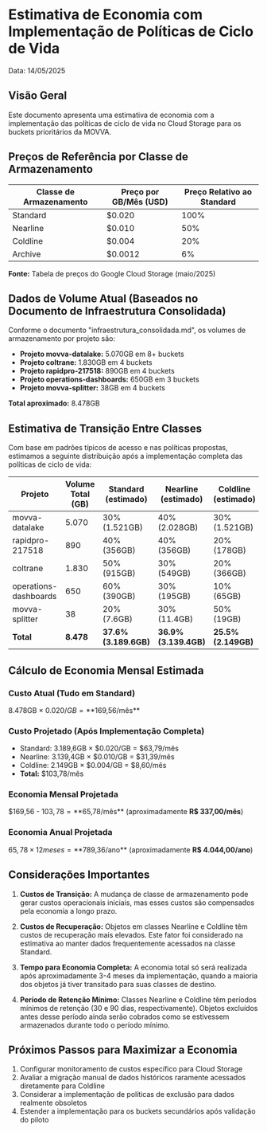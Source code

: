 # Estimativa de Economia com Implementação de Políticas de Ciclo de Vida

Data: 14/05/2025

## Visão Geral

Este documento apresenta uma estimativa de economia com a implementação das políticas de ciclo de vida no Cloud Storage para os buckets prioritários da MOVVA.

## Preços de Referência por Classe de Armazenamento

| Classe de Armazenamento | Preço por GB/Mês (USD) | Preço Relativo ao Standard |
|-------------------------|------------------------|---------------------------|
| Standard                | $0.020                 | 100%                      |
| Nearline                | $0.010                 | 50%                       |
| Coldline                | $0.004                 | 20%                       |
| Archive                 | $0.0012                | 6%                        |

**Fonte:** Tabela de preços do Google Cloud Storage (maio/2025)

## Dados de Volume Atual (Baseados no Documento de Infraestrutura Consolidada)

Conforme o documento "infraestrutura_consolidada.md", os volumes de armazenamento por projeto são:

- **Projeto movva-datalake:** 5.070GB em 8+ buckets
- **Projeto coltrane:** 1.830GB em 4 buckets
- **Projeto rapidpro-217518:** 890GB em 4 buckets
- **Projeto operations-dashboards:** 650GB em 3 buckets
- **Projeto movva-splitter:** 38GB em 4 buckets

**Total aproximado:** 8.478GB

## Estimativa de Transição Entre Classes

Com base em padrões típicos de acesso e nas políticas propostas, estimamos a seguinte distribuição após a implementação completa das políticas de ciclo de vida:

| Projeto | Volume Total (GB) | Standard (estimado) | Nearline (estimado) | Coldline (estimado) |
|---------|-------------------|---------------------|---------------------|---------------------|
| movva-datalake | 5.070 | 30% (1.521GB) | 40% (2.028GB) | 30% (1.521GB) |
| rapidpro-217518 | 890 | 40% (356GB) | 40% (356GB) | 20% (178GB) |
| coltrane | 1.830 | 50% (915GB) | 30% (549GB) | 20% (366GB) |
| operations-dashboards | 650 | 60% (390GB) | 30% (195GB) | 10% (65GB) |
| movva-splitter | 38 | 20% (7.6GB) | 30% (11.4GB) | 50% (19GB) |
| **Total** | **8.478** | **37.6% (3.189.6GB)** | **36.9% (3.139.4GB)** | **25.5% (2.149GB)** |

## Cálculo de Economia Mensal Estimada

### Custo Atual (Tudo em Standard)
8.478GB × $0.020/GB = **$169,56/mês**

### Custo Projetado (Após Implementação Completa)
- Standard: 3.189,6GB × $0.020/GB = $63,79/mês
- Nearline: 3.139,4GB × $0.010/GB = $31,39/mês
- Coldline: 2.149GB × $0.004/GB = $8,60/mês
- **Total:** $103,78/mês

### Economia Mensal Projetada
$169,56 - $103,78 = **$65,78/mês** (aproximadamente **R$ 337,00/mês**)

### Economia Anual Projetada
$65,78 × 12 meses = **$789,36/ano** (aproximadamente **R$ 4.044,00/ano**)

## Considerações Importantes

1. **Custos de Transição:** A mudança de classe de armazenamento pode gerar custos operacionais iniciais, mas esses custos são compensados pela economia a longo prazo.

2. **Custos de Recuperação:** Objetos em classes Nearline e Coldline têm custos de recuperação mais elevados. Este fator foi considerado na estimativa ao manter dados frequentemente acessados na classe Standard.

3. **Tempo para Economia Completa:** A economia total só será realizada após aproximadamente 3-4 meses da implementação, quando a maioria dos objetos já tiver transitado para suas classes de destino.

4. **Período de Retenção Mínimo:** Classes Nearline e Coldline têm períodos mínimos de retenção (30 e 90 dias, respectivamente). Objetos excluídos antes desse período ainda serão cobrados como se estivessem armazenados durante todo o período mínimo.

## Próximos Passos para Maximizar a Economia

1. Configurar monitoramento de custos específico para Cloud Storage
2. Avaliar a migração manual de dados históricos raramente acessados diretamente para Coldline
3. Considerar a implementação de políticas de exclusão para dados realmente obsoletos
4. Estender a implementação para os buckets secundários após validação do piloto

